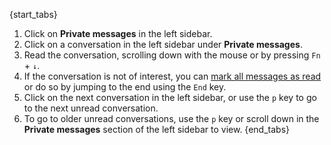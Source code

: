 {start_tabs}
1. Click on **Private messages** in the left sidebar.
2. Click on a conversation in the left sidebar under **Private messages**.
3. Read the conversation, scrolling down with the mouse or by pressing `Fn` + `↓`.
4. If the conversation is not of interest, you can
   [mark all messages as read](/help/marking-messages-as-read) or do so by jumping
   to the end using the `End` key.
5. Click on the next conversation in the left sidebar, or use the `p` key to go to the
   next unread conversation.
6. To go to older unread conversations, use the `p` key or scroll down in the
   **Private messages** section of the left sidebar to view.
{end_tabs}
